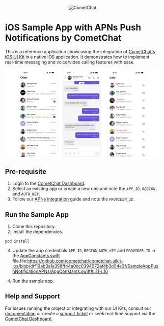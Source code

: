 <p align="center">
  <img alt="CometChat" src="https://assets.cometchat.io/website/images/logos/banner.png">
</p>

# iOS Sample App with APNs Push Notifications by CometChat

This is a reference application showcasing the integration of [CometChat's iOS UI Kit](https://www.cometchat.com/docs/ui-kit/ios/5.0/overview) in a native iOS application. It demonstrates how to implement real-time messaging and voice/video calling features with ease.

<div style="
    display: flex;
    align-items: center;
    justify-content: center;">
   <img src="../screenshots/overview_cometchat_screen.png" />
</div>


## Pre-requisite

1. Login to the [CometChat Dashboard](https://app.cometchat.com/).
2. Select an existing app or create a new one and note the _`APP_ID`_, _`REGION`_ and _`AUTH_KEY`_.
3. Follow our [APNs integration](https://www.cometchat.com/docs/notifications/push-integration#add-apns-credentials) guide and note the _`PROVIDER_ID`_.

## Run the Sample App

1. Clone this repository.
2. Install the dependencies.

```
pod install
```

3. Update the app credentials `APP_ID`, `REGION`,`AUTH_KEY` and `PROVIDER_ID` in the [AppConstants.swift](AppConstants.swift) file.file:https://github.com/cometchat/cometchat-uikit-ios/blob/dff19ab3a1a398ff44a0dc0394972af4b3d04e3f/SampleAppPushNotificationAPNs/AppConstants.swift#L11-L16

4. Run the sample app.


## Help and Support

For issues running the project or integrating with our UI Kits, consult our [documentation](https://www.cometchat.com/docs/notifications/push-overview) or create a [support ticket](https://help.cometchat.com/hc/en-us) or seek real-time support via the [CometChat Dashboard](https://app.cometchat.com/).
